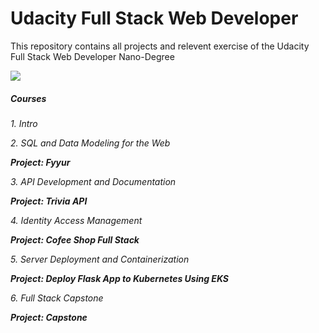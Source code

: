 # Udacity Full Stack Web Developer 

This repository contains all projects and relevent exercise of the Udacity Full Stack Web Developer Nano-Degree

![](/Users/sidd/Documents/GitHub/full_stack_web/Images/FS.JPEG)

##### Courses

_1. Intro_

_2. SQL and Data Modeling for the Web_

_**Project: Fyyur**_

_3. API Development and Documentation_

_**Project: Trivia API**_

_4. Identity Access Management_

_**Project: Cofee Shop Full Stack**_


_5. Server Deployment and Containerization_

_**Project: Deploy Flask App to Kubernetes Using EKS**_

_6. Full Stack Capstone_

_**Project: Capstone**_


  



